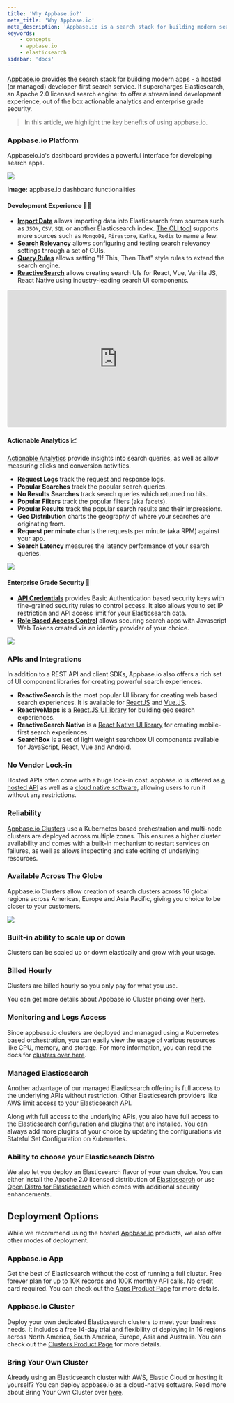 ```yaml
---
title: 'Why Appbase.io?'
meta_title: 'Why Appbase.io'
meta_description: 'Appbase.io is a search stack for building modern search apps.'
keywords:
    - concepts
    - appbase.io
    - elasticsearch
sidebar: 'docs'
---
```


[Appbase.io](https://appbase.io) provides the search stack for building modern apps - a hosted (or managed) developer-first search service. It supercharges Elasticsearch, an Apache 2.0 licensed search engine: to offer a streamlined development experience, out of the box actionable analytics and enterprise grade security.

> In this article, we highlight the key benefits of using appbase.io.

### Appbase.io Platform

Appbaseio.io's dashboard provides a powerful interface for developing search apps.

![](https://i.imgur.com/4gjLUYd.png)

**Image:** appbase.io dashboard functionalities

#### Development Experience 🕵️‍♂️

-   **[Import Data](/docs/data/import/)** allows importing data into Elasticsearch from sources such as `JSON`, `CSV`, `SQL` or another Elasticsearch index. [The CLI tool](https://github.com/appbaseio/abc) supports more sources such as `MongoDB`, `Firestore`, `Kafka`, `Redis` to name a few.
-   **[Search Relevancy](/docs/search/relevancy/)** allows configuring and testing search relevancy settings through a set of GUIs.
-   **[Query Rules](/docs/search/rules/)** allows setting "If This, Then That" style rules to extend the search engine.
-   **[ReactiveSearch](/docs/reactivesearch/v3/overview/quickstart/)** allows creating search UIs for React, Vue, Vanilla JS, React Native using industry-leading search UI components.

<iframe width="100%" style="border-radius: 3px;" height="315" src="https://www.youtube.com/embed/Lk3TUcnrKpQ" frameborder="0" allow="accelerometer; autoplay; encrypted-media; gyroscope; picture-in-picture" allowfullscreen></iframe>

#### Actionable Analytics 📈

[Actionable Analytics](/docs/analytics/overview/) provide insights into search queries, as well as allow measuring clicks and conversion activities.

-   **Request Logs** track the request and response logs.
-   **Popular Searches** track the popular search queries.
-   **No Results Searches** track search queries which returned no hits.
-   **Popular Filters** track the popular filters (aka facets).
-   **Popular Results** track the popular search results and their impressions.
-   **Geo Distribution** charts the geography of where your searches are originating from.
-   **Request per minute** charts the requests per minute (aka RPM) against your app.
-   **Search Latency** measures the latency performance of your search queries.

![](https://i.imgur.com/SaDSdGt.gif)

#### Enterprise Grade Security 🔐

-   [**API Credentials**](/docs/security/credentials/) provides Basic Authentication based security keys with fine-grained security rules to control access. It also allows you to set IP restriction and API access limit for your Elasticsearch data.
-   [**Role Based Access Control**](/docs/security/role/) allows securing search apps with Javascript Web Tokens created via an identity provider of your choice.

![](https://i.imgur.com/UlF6rv8.png)

### APIs and Integrations

In addition to a REST API and client SDKs, Appbase.io also offers a rich set of UI component libraries for creating powerful search experiences.

-   **ReactiveSearch** is the most popular UI library for creating web based search experiences. It is available for [ReactJS](https://reactjs.org/) and [Vue.JS](https://opensource.appbase.io/reactivesearch/vue).
-   **ReactiveMaps** is a [React.JS UI library](https://opensource.appbase.io/reactivemaps/) for building geo search experiences.
-   **ReactiveSearch Native** is a [React Native UI library](https://opensource.appbase.io/reactivesearch/native) for creating mobile-first search experiences.
-   **SearchBox** is a set of light weight searchbox UI components available for JavaScript, React, Vue and Android.

### No Vendor Lock-in

Hosted APIs often come with a huge lock-in cost. appbase.io is offered as [a hosted API](https://appbase.io) as well as a [cloud native software](https://github.com/appbaseio/arc), allowing users to run it without any restrictions.

### Reliability

[Appbase.io Clusters](/docs/hosting/clusters/) use a Kubernetes based orchestration and multi-node clusters are deployed across multiple zones. This ensures a higher cluster availability and comes with a built-in mechanism to restart services on failures, as well as allows inspecting and safe editing of underlying resources.

### Available Across The Globe

Appbase.io Clusters allow creation of search clusters across 16 global regions across Americas, Europe and Asia Pacific, giving you choice to be closer to your customers.

![](https://i.imgur.com/v88UP6Z.png)

### Built-in ability to scale up or down

Clusters can be scaled up or down elastically and grow with your usage.

### Billed Hourly

Clusters are billed hourly so you only pay for what you use.

You can get more details about Appbase.io Cluster pricing over [here](https://appbase.io/clusters#pricing).

### Monitoring and Logs Access

Since appbase.io clusters are deployed and managed using a Kubernetes based orchestration, you can easily view the usage of various resources like CPU, memory, and storage. For more information, you can read the docs for [clusters over here](/docs/hosting/clusters/).

### Managed Elasticsearch

Another advantage of our managed Elasticsearch offering is full access to the underlying APIs without restriction. Other Elasticsearch providers like AWS limit access to your Elasticsearch API.

Along with full access to the underlying APIs, you also have full access to the Elasticsearch configuration and plugins that are installed. You can always add more plugins of your choice by updating the configurations via Stateful Set Configuration on Kubernetes.

### Ability to choose your Elasticsearch Distro

We also let you deploy an Elasticsearch flavor of your own choice. You can either install the Apache 2.0 licensed distribution of [Elasticsearch](https://github.com/elastic/elasticsearch) or use [Open Distro for Elasticsearch](https://opendistro.github.io/for-elasticsearch/) which comes with additional security enhancements.

## Deployment Options

While we recommend using the hosted [Appbase.io](https://appbase.io) products, we also offer other modes of deployment.

### Appbase.io App

Get the best of Elasticsearch without the cost of running a full cluster. Free forever plan for up to 10K records and 100K monthly API calls. No credit card required. You can check out the [Apps Product Page](https://appbase.io/clusters) for more details.

### Appbase.io Cluster

Deploy your own dedicated Elasticsearch clusters to meet your business needs. It includes a free 14-day trial and flexibility of deploying in 16 regions across North America, South America, Europe, Asia and Australia. You can check out the [Clusters Product Page](https://appbase.io/clusters) for more details.

### Bring Your Own Cluster

Already using an Elasticsearch cluster with AWS, Elastic Cloud or hosting it yourself? You can deploy appbase.io as a cloud-native software. Read more about Bring Your Own Cluster over [here](/docs/hosting/byoc/).
